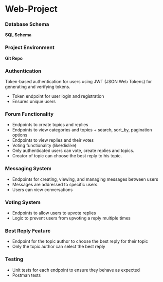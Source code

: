 # Web-Project
### Database Schema

**SQL Schema**

### Project Environment

**Git Repo**

### Authentication

Token-based authentication for users using JWT (JSON Web Tokens) for generating and verifying tokens.

- Token endpoint for user login and registration
- Ensures unique users

### Forum Functionality

- Endpoints to create topics and replies
- Endpoints to view categories and topics + search, sort_by, pagination options
- Endpoints to view replies and their votes
- Voting functionality (like/dislike)
- Only authenticated users can vote, create replies and topics.
- Creator of topic can choose the best reply to his topic.

### Messaging System

- Endpoints for creating, viewing, and managing messages between users
- Messages are addressed to specific users
- Users can view conversations

### Voting System

- Endpoints to allow users to upvote replies
- Logic to prevent users from upvoting a reply multiple times

### Best Reply Feature

- Endpoint for the topic author to choose the best reply for their topic
- Only the topic author can select the best reply

### Testing

- Unit tests for each endpoint to ensure they behave as expected
- Postman tests
